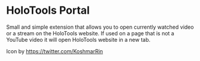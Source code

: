 # HoloTools Portal

Small and simple extension that allows you to open currently watched video or a stream on the HoloTools website. If used on a page that is not a YouTube video it will open HoloTools website in a new tab.

Icon by https://twitter.com/KoshmarRin

